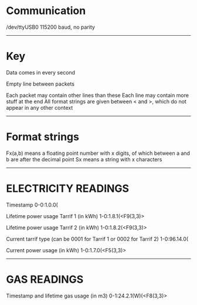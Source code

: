 # Communication

/dev/ttyUSB0
115200 baud, no parity

***

# Key

Data comes in every second

Empty line between packets

Each packet may contain other lines than these
Each line may contain more stuff at the end
All format strings are given between < and >, which do not appear in any other context

***

# Format strings

Fx(a,b) means a floating point number with x digits, of which between a and b are after the decimal point
Sx means a string with x characters

***

# ELECTRICITY READINGS

Timestamp
0-0:1.0.0(<YYMMDDhhmmss>

Lifetime power usage Tarrif 1 (in kWh)
1-0:1.8.1(<F9(3,3)>

Lifetime power usage Tarrif 2 (in kWh)
1-0:1.8.2(<F9(3,3)>

Current tarrif type (can be 0001 for Tarrif 1 or 0002 for Tarrif 2)
1-0:96.14.0(<S4>

Current power usage (in kWh)
1-0:1.7.0(<F5(3,3)>

***

# GAS READINGS

Timestamp and lifetime gas usage (in m3)
0-1:24.2.1(<YYMMDDhhmmss>W)(<F8(3,3)>
